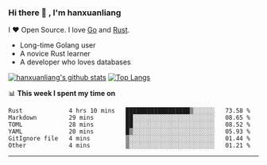 ### Hi there 👋 , I'm hanxuanliang

<!--
**hanxuanliang/hanxuanliang** is a ✨ _special_ ✨ repository because its `README.md` (this file) appears on your GitHub profile.

Here are some ideas to get you started:

- 🔭 I’m currently working on ...
- 🌱 I’m currently learning ...
- 👯 I’m looking to collaborate on ...
- 🤔 I’m looking for help with ...
- 💬 Ask me about ...
- 📫 How to reach me: ...
- 😄 Pronouns: ...
- ⚡ Fun fact: ...
-->
I ❤ Open Source. I love [Go](https://golang.org) and [Rust](https://www.rust-lang.org/zh-CN/).

* Long-time Golang user
* A novice Rust learner
* A developer who loves databases

[![hanxuanliang's github stats](https://github-readme-stats.vercel.app/api/top-langs/?username=hanxuanliang&hide=html)](https://github.com/anuraghazra/github-readme-stats)
[![Top Langs](https://github-readme-stats.vercel.app/api?username=hanxuanliang&show_icons=true&count_private=true&line_height=40)](https://github.com/anuraghazra/github-readme-stats)

📊 **This week I spent my time on**
<!--START_SECTION:waka-->

```text
Rust             4 hrs 10 mins   ██████████████████▒░░░░░░   73.58 %
Markdown         29 mins         ██░░░░░░░░░░░░░░░░░░░░░░░   08.65 %
TOML             28 mins         ██░░░░░░░░░░░░░░░░░░░░░░░   08.52 %
YAML             20 mins         █▒░░░░░░░░░░░░░░░░░░░░░░░   05.93 %
GitIgnore file   4 mins          ▒░░░░░░░░░░░░░░░░░░░░░░░░   01.44 %
Other            4 mins          ▒░░░░░░░░░░░░░░░░░░░░░░░░   01.21 %
```

<!--END_SECTION:waka-->

***
